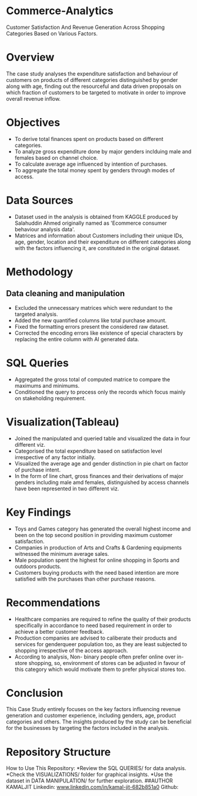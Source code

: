 # Commerce-Analytics
Customer Satisfaction And Revenue Generation Across Shopping Categories Based on Various Factors.
# Overview
The case study analyses the expenditure satisfaction and behaviour of customers on products of different categories distinguished by gender along with age, finding out the resourceful and data driven proposals on which fraction of customers to be targeted to motivate in order to improve overall revenue inflow.
# Objectives
* To derive total finances spent on products based on different categories.
* To analyze gross expenditure done by major genders inclduing male and females based on channel choice.
* To calculate average age influenced by intention of purchases.
* To aggregate the total money spent by genders through modes of access.
# Data Sources
* Dataset used in the analysis is obtained from KAGGLE produced by Salahuddin Ahmed originally named as 'Ecommerce consumer behaviour analysis data'.
* Matrices and information about Customers including their unique IDs, age, gender, location and their expenditure on different categories along with the factors influencing it, are constituted in the original dataset.
# Methodology
## Data cleaning and manipulation
* Excluded the unnecessary matrices which were redundant to the targeted analysis.
* Added the new quantified columns like total purchase amount.
* Fixed the formatting errors present the considered raw dataset.
* Corrected the encoding errors like existence of special characters by replacing the entire column with AI generated data.
# SQL Queries
* Aggregated the gross total of computed matrice to compare the maximums and minimums.
* Conditioned the query to process only the records which focus mainly on stakeholding requirement.
# Visualization(Tableau)
* Joined the manipulated and queried table and visualized the data in four different viz.
* Categorised the total expenditure based on satisfaction level irrespective of any factor initially.
* Visualized the average age and gender distinction in pie chart on factor of purchase intent.
* In the form of line chart, gross finances and their derivations of major genders including male amd females, distinguished by access channels have been represented in two different viz.
# Key Findings
* Toys and Games category has generated the overall highest income and been on the top second position in providing maximum customer satisfaction.
* Companies in production of Arts and Crafts & Gardening equipments witnessed the minimum average sales.
* Male population spent the highest for online shopping in Sports and outdoors products.
* Customers buying products with the need based intention are more satisfied with the purchases than other purchase reasons.
# Recommendations
* Healthcare companies are required to refine the quality of their products specifically in accordance to need based requirement in order to achieve a better customer feedback.
* Production companies are advised to caliberate their products and services for genderqueer population too, as they are least subjected to shopping irrespective of the access approach.
* According to analysis, Non- binary people often prefer online over in-store shopping, so, environment of stores can be adjusted in favour of this category which would motivate them to prefer physical stores too.
# Conclusion
This Case Study entirely focuses on the key factors influencing revenue generation and customer experience, including genders, age, product categories and others. The insights produced by the study can be beneficial for the businesses by targeting the factors included in the analysis.
# Repository Structure
How to Use This Repository:
*Review the SQL QUERIES/ for data analysis.
*Check the VISUALIZATIONS/ folder for graphical insights.
*Use the dataset in DATA MANIPULATION/ for further exploration.
##AUTHOR
KAMALJIT
Linkedin: www.linkedin.com/in/kamal-jit-682b851a0
Github: 
